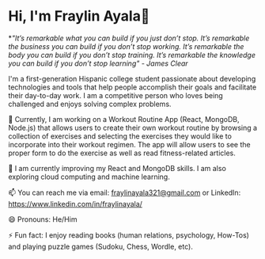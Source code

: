 # **Hi, I'm Fraylin Ayala👋**

**"It’s remarkable what you can build if you just don’t stop. It’s remarkable the business you can build if you don’t stop working. It’s remarkable the body you can build if you don’t stop training. It’s remarkable the knowledge you can build if you don’t stop learning" - James Clear*

I'm a first-generation Hispanic college student passionate about developing technologies and tools that help people accomplish their goals and facilitate their day-to-day work. I am a competitive person who loves being challenged and enjoys solving complex problems.

🔭 Currently, I am working on a Workout Routine App (React, MongoDB, Node.js) that allows users to create their own workout routine by browsing a collection of exercises and selecting the exercises they would like to incorporate into their workout regimen. The app will allow users to see the proper form to do the exercise as well as read fitness-related articles.

🌱 I am currently improving my React and MongoDB skills. I am also exploring cloud computing and machine learning.
  
📫 You can reach me via email: fraylinayala321@gmail.com or LinkedIn: https://www.linkedin.com/in/fraylinayala/

😄 Pronouns: He/Him

⚡ Fun fact: I enjoy reading books (human relations, psychology, How-Tos) and playing puzzle games (Sudoku, Chess, Wordle, etc).
